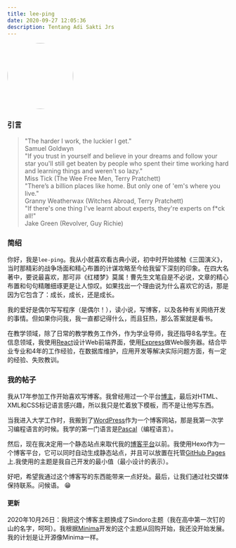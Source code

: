```yaml
---
title: lee-ping
date: 2020-09-27 12:05:36
description: Tentang Adi Sakti Jrs
---
```

<div class="text-center mb-3">
  <img src="/images/lee-ping.jpg" width="150" height="150" style="border-radius: 50%;"  />
</div>

### 引言

>"The harder I work, the luckier I get." </br>Samuel Goldwyn</br>
>"If you trust in yourself and believe in your dreams and follow your star you'll still get beaten by people who spent their time working hard and learning things and weren't so lazy."</br>Miss Tick (The Wee Free Men, Terry Pratchett)</br>
> "There’s a billion places like home. But only one of 'em's where you live." </br> Granny Weatherwax (Witches Abroad, Terry Pratchett)</br>
> "If there's one thing I've learnt about experts, they're experts on f*ck all!" </br> Jake Green (Revolver, Guy Richie)

### 简绍
你好，我是`lee-ping`。我从小就喜欢看古典小说，初中时开始接触《三国演义》，当时那精彩的战争场面和精心布置的计谋攻略至今给我留下深刻的印象。在四大名著中，要说最喜欢，那可非《红楼梦》莫属！曹先生文笔自是不必说，文章的精心布置和句句精雕细琢更是让人惊叹。如果找出一个理由说为什么喜欢它的话，那是因为它包含了：成长，成长，还是成长。

我的爱好是偶尔写写程序（是偶尔！），读小说，写博客，以及各种有关网络开发的事情。但如果你问我，我一直都记得什么，而且狂热，那么答案就是看书。

在教学领域，除了日常的教学教务工作外，作为学业导师，我还指导8名学生。在信息领域，我使用[React]()设计Web前端界面，使用[Express]()做Web服务器。结合毕业专业和4年的工作经验，在数据库维护，应用开发等解决实际问题方面，有一定的经验、失败教训。

### 我的帖子
我从17年参加工作开始喜欢写博客。我曾经用过一个平台[博主](http://www.blogger.com/)，最后对HTML、XML和CSS标记语言感兴趣，所以我只是忙着放下模板，而不是让他写东西。

当我进入大学工作时，我搬到了[WordPress](https://wordpress.com网站/)作为一个博客网站，那是我第一次学习编程语言的时候。我学的第一门语言是[Pascal]()（编程语言）。

然后，现在我决定用一个静态站点来取代我的[博客平台](https://adisaktijrs.wordpress.com/)以前。我使用Hexo作为一个博客平台，它可以同时自动生成静态站点，并且可以放置在托管[GitHub Pages](https://pages.github.com/)上.我使用的主题是我自己开发的最小值（最小设计的表示）。

好吧，希望我通过这个博客写的东西能带来一点好处。最后，让我们通过社交媒体保持联系。问候语。 😁

#### 更新
2020年10月26日：我把这个博客主题换成了Sindoro主题（我在高中第一次钉的山的名字，呵呵）。我根据[Minima](https://hexo.io/themes/#Minima)开发的这个主题从回购开始，我还没开始发展。我的计划是让开源像Minima一样。